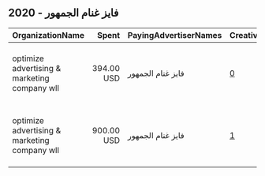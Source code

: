 ## 2020 - فايز غنام الجمهور 
|OrganizationName|Spent|PayingAdvertiserNames|CreativeUrls|Impressions|Genders|AgeBrackets|CountryCodes|BillingAddresses|CandidateBallotInformation|
|:---|---:|:---|:---|---:|:---|:---|:---|:---|:---|
|optimize advertising & marketing company wll|394.00 USD|فايز غنام الجمهور|[0](https://www.snap.com/political-ads/asset/2ba480e390c69279be96eee4426a6a0b982cffb536ef5e32a767784834efcf5c?mediaType=jpg)|104,948||21+|kuwait|"jaber almubarak st, behbehani complex, m floor, office 56,KUWAIT CITY,13046,KW"||
|optimize advertising & marketing company wll|900.00 USD|فايز غنام الجمهور|[1](https://www.snap.com/political-ads/asset/ea1db212d498851a13ae9701a081e86db1c31bbd2597b43f4e1aac4c7ff95d8c?mediaType=mp4)|620,947||20+|kuwait|"jaber almubarak st, behbehani complex, m floor, office 56,KUWAIT CITY,13046,KW"||
